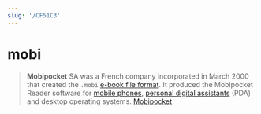 ```yaml
---
slug: '/CF51C3'
---
```


# mobi

> **Mobipocket** SA was a French company incorporated in March 2000 that created the `.mobi` [e-book file format](https://en.wikipedia.org/wiki/Comparison_of_e-book_formats 'Comparison of e-book formats'). It produced the Mobipocket Reader software for [mobile phones](https://en.wikipedia.org/wiki/Mobile_phone 'Mobile phone'), [personal digital assistants](https://en.wikipedia.org/wiki/Personal_digital_assistant 'Personal digital assistant') (PDA) and desktop operating systems. [Mobipocket](https://en.wikipedia.org/wiki/Mobipocket)
